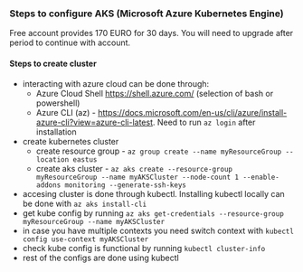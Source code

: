 ### Steps to configure AKS (Microsoft Azure Kubernetes Engine)
Free account provides 170 EURO for 30 days. You will need to upgrade after period to continue with account.
#### Steps to create cluster
- interacting with azure cloud can be done through:
    - Azure Cloud Shell https://shell.azure.com/ (selection of bash or powershell)
    - Azure CLI (az) - https://docs.microsoft.com/en-us/cli/azure/install-azure-cli?view=azure-cli-latest. Need to run `az login` after installation
- create kubernetes cluster
    - create resource group - `az group create --name myResourceGroup --location eastus`
    - create aks cluster - `az aks create --resource-group myResourceGroup --name myAKSCluster --node-count 1 --enable-addons monitoring --generate-ssh-keys`
- accesing cluster is done through kubectl. Installing kubectl locally can be done with `az aks install-cli`
- get kube config by running `az aks get-credentials --resource-group myResourceGroup --name myAKSCluster`
- in case you have multiple contexts you need switch context with `kubectl config use-context myAKSCluster`
- check kube config is functional by running `kubectl cluster-info`
- rest of the configs are done using kubectl
